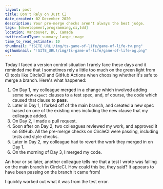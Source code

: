 ```yaml
---
layout: post
title: Don't Rely on Just CI
date_created: 02 December 2020
description: Your pre-merge checks aren't always the best judge.
tags: [development,programming,ci,tdd]
location: Vancouver, BC, Canada
twitterCardType: summary_large_image
time_to_read_estimate: 10
thumbnail: "!SITE_URL!/img/ts-game-of-life/game-of-life-tw.png"
ogthumbnail: "!SITE_URL!/img/ts-game-of-life/game-of-life-og.png"
---
```


Today I faced a version control situation I rarely face these days and it reminded me that I sometimes rely a little too much on the green light from CI tools like CircleCI and GitHub Actions when choosing whether it's safe to merge a branch. Here's what happened:

1. On Day 1, my colleague merged in a change which involved adding some new `expect` clauses to a test spec, and, of course, the code which caused that clause to **pass**.
2. Later in Day 1, I forked off of the main branch, and created a new spec based on one of the existing ones including the new clause that my colleague added.
3. On Day 2, I made a pull request.
4. Soon after on Day 2, two colleagues reviewed my work, and approved it on GitHub. All the pre-merge checks on CircleCI were passing, including tests and style checks.
5. Later in Day 2, my colleague had to revert the work they merged in on Day 1.
6. On the morning of Day 3, I merged my code.

An hour or so later, another colleague tells me that a test I wrote was failing on the main branch in CircleCI. How could this be, they said? It appears to have been passing on the branch it came from!

I quickly worked out what it was from the test error.
